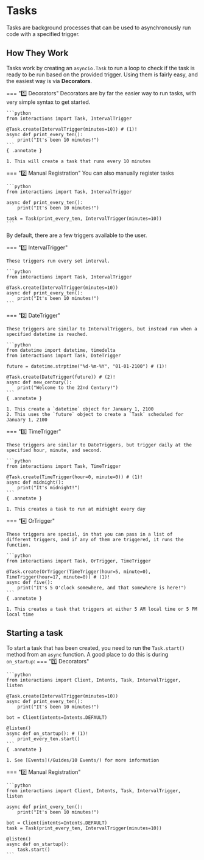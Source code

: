 # Tasks

Tasks are background processes that can be used to asynchronously run code with a specified trigger.

## How They Work

Tasks work by creating an `asyncio.Task` to run a loop to check if the task is ready to be run based on the provided trigger. Using them is fairly easy, and the easiest way is via **Decorators**.

=== ":one: Decorators"
    Decorators are by far the easier way to run tasks, with very simple syntax to get started.

    ```python
    from interactions import Task, IntervalTrigger

    @Task.create(IntervalTrigger(minutes=10)) # (1)!
    async def print_every_ten():
        print("It's been 10 minutes!")
    ```
    { .annotate }

    1. This will create a task that runs every 10 minutes

=== ":two: Manual Registration"
    You can also manually register tasks

    ```python
    from interactions import Task, IntervalTrigger

    async def print_every_ten():
        print("It's been 10 minutes!")

    task = Task(print_every_ten, IntervalTrigger(minutes=10))
    ```

By default, there are a few triggers available to the user.

=== ":one: IntervalTrigger"

    These triggers run every set interval.

    ```python
    from interactions import Task, IntervalTrigger

    @Task.create(IntervalTrigger(minutes=10))
    async def print_every_ten():
        print("It's been 10 minutes!")
    ```

=== ":two: DateTrigger"

    These triggers are similar to IntervalTriggers, but instead run when a specified datetime is reached.

    ```python
    from datetime import datetime, timedelta
    from interactions import Task, DateTrigger

    future = datetime.strptime("%d-%m-%Y", "01-01-2100") # (1)!

    @Task.create(DateTrigger(future)) # (2)!
    async def new_century():
        print("Welcome to the 22nd Century!")
    ```
    { .annotate }

    1. This create a `datetime` object for January 1, 2100
    2. This uses the `future` object to create a `Task` scheduled for January 1, 2100

=== ":three: TimeTrigger"

    These triggers are similar to DateTriggers, but trigger daily at the specified hour, minute, and second.

    ```python
    from interactions import Task, TimeTrigger

    @Task.create(TimeTrigger(hour=0, minute=0)) # (1)!
    async def midnight():
        print("It's midnight!")
    ```
    { .annotate }

    1. This creates a task to run at midnight every day

=== ":four: OrTrigger"

    These triggers are special, in that you can pass in a list of different triggers, and if any of them are triggered, it runs the function.

    ```python
    from interactions import Task, OrTrigger, TimeTrigger

    @Task.create(OrTrigger(TimeTrigger(hour=5, minute=0), TimeTrigger(hour=17, minute=0)) # (1)!
    async def five():
        print("It's 5 O'clock somewhere, and that somewhere is here!")
    ```
    { .annotate }

    1. This creates a task that triggers at either 5 AM local time or 5 PM local time

## Starting a task

To start a task that has been created, you need to run the `Task.start()` method from an `async` function. A good place to do this is during `on_startup`:
=== ":one: Decorators"

    ```python
    from interactions import Client, Intents, Task, IntervalTrigger, listen

    @Task.create(IntervalTrigger(minutes=10))
    async def print_every_ten():
        print("It's been 10 minutes!")

    bot = Client(intents=Intents.DEFAULT)

    @listen()
    async def on_startup(): # (1)!
        print_every_ten.start()
    ```
    { .annotate }

    1. See [Events](/Guides/10 Events/) for more information

=== ":two: Manual Registration"

    ```python
    from interactions import Client, Intents, Task, IntervalTrigger, listen

    async def print_every_ten():
        print("It's been 10 minutes!")

    bot = Client(intents=Intents.DEFAULT)
    task = Task(print_every_ten, IntervalTrigger(minutes=10))

    @listen()
    async def on_startup():
        task.start()
    ```
